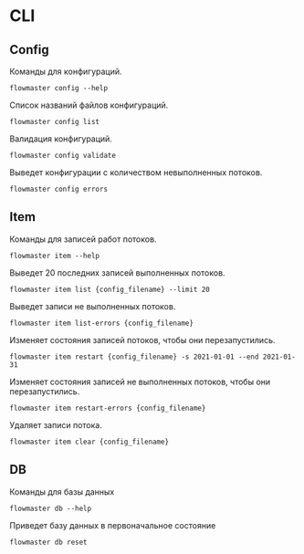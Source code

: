 # CLI

## Config
Команды для конфигураций.

```shell
flowmaster config --help
```

Список названий файлов конфигураций.
```shell
flowmaster config list
```

Валидация конфигураций.
```shell
flowmaster config validate
```

Выведет конфигурации с количеством невыполненных потоков.
```shell
flowmaster config errors
```


## Item
Команды для записей работ потоков.

```shell
flowmaster item --help
```

Выведет 20 последних записей выполненных потоков.
```shell
flowmaster item list {config_filename} --limit 20
```
Выведет записи не выполненных потоков.
```shell
flowmaster item list-errors {config_filename}
```

Изменяет состояния записей потоков, чтобы они перезапустились.
```shell
flowmaster item restart {config_filename} -s 2021-01-01 --end 2021-01-31
```

Изменяет состояния записей не выполненных потоков, чтобы они перезапустились.
```shell
flowmaster item restart-errors {config_filename}
```

Удаляет записи потока.
```shell
flowmaster item clear {config_filename}
```


## DB
Команды для базы данных

```shell
flowmaster db --help
```

Приведет базу данных в первоначальное состояние
```shell
flowmaster db reset
```
